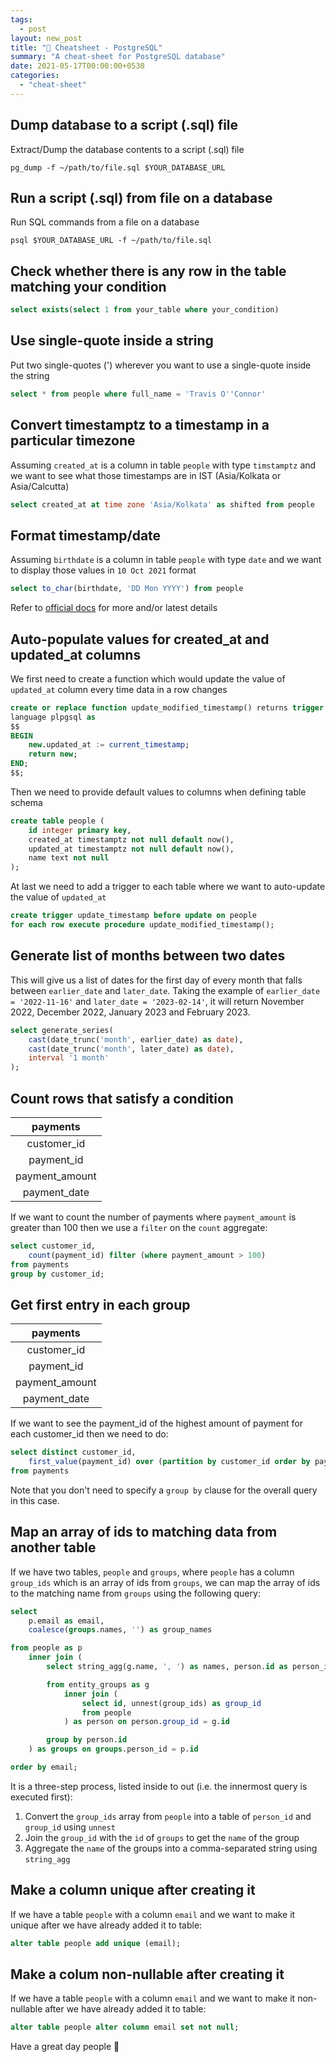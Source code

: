 ```yaml
---
tags:
  - post
layout: new_post
title: "🐘 Cheatsheet - PostgreSQL"
summary: "A cheat-sheet for PostgreSQL database"
date: 2021-05-17T00:00:00+0530
categories:
  - "cheat-sheet"
---
```


## Dump database to a script (.sql) file

Extract/Dump the database contents to a script (.sql) file

```shell
pg_dump -f ~/path/to/file.sql $YOUR_DATABASE_URL
```

## Run a script (.sql) from file on a database

Run SQL commands from a file on a database

```shell
psql $YOUR_DATABASE_URL -f ~/path/to/file.sql
```

## Check whether there is any row in the table matching your condition

```sql
select exists(select 1 from your_table where your_condition)
```

## Use single-quote inside a string

Put two single-quotes (') wherever you want to use a single-quote inside the string

```sql
select * from people where full_name = 'Travis O''Connor'
```

## Convert timestamptz to a timestamp in a particular timezone

Assuming `created_at` is a column in table `people` with type `timstamptz` and we want to see what those timestamps are in IST (Asia/Kolkata or Asia/Calcutta)

```sql
select created_at at time zone 'Asia/Kolkata' as shifted from people
```

## Format timestamp/date

Assuming `birthdate` is a column in table `people` with type `date` and we want to display those values in `10 Oct 2021` format

```sql
select to_char(birthdate, 'DD Mon YYYY') from people
```

Refer to [official docs](https://www.postgresql.org/docs/current/functions-formatting.html) for more and/or latest details

## Auto-populate values for created_at and updated_at columns

We first need to create a function which would update the value of `updated_at` column every time data in a row changes

```sql
create or replace function update_modified_timestamp() returns trigger
language plpgsql as
$$
BEGIN
    new.updated_at := current_timestamp;
    return new;
END;
$$;
```

Then we need to provide default values to columns when defining table schema

```sql
create table people (
    id integer primary key,
    created_at timestamptz not null default now(),
    updated_at timestamptz not null default now(),
    name text not null
);
```

At last we need to add a trigger to each table where we want to auto-update the value of `updated_at`

```sql
create trigger update_timestamp before update on people
for each row execute procedure update_modified_timestamp();
```

## Generate list of months between two dates

This will give us a list of dates for the first day of every month that falls between `earlier_date` and `later_date`. Taking the example of `earlier_date = '2022-11-16'` and `later_date = '2023-02-14'`, it will return November 2022, December 2022, January 2023 and February 2023.

```sql
select generate_series(
    cast(date_trunc('month', earlier_date) as date),
    cast(date_trunc('month', later_date) as date),
    interval '1 month'
);
```

## Count rows that satisfy a condition

|    payments    |
|:--------------:|
|  customer_id   |
|   payment_id   |
| payment_amount |
|  payment_date  |

If we want to count the number of payments where `payment_amount` is greater than 100 then we use a `filter` on the `count` aggregate:

```sql
select customer_id,
    count(payment_id) filter (where payment_amount > 100)
from payments
group by customer_id;
```

## Get first entry in each group

|    payments    |
|:--------------:|
|  customer_id   |
|   payment_id   |
| payment_amount |
|  payment_date  |

If we want to see the payment_id of the highest amount of payment for each customer_id then we need to do:

```sql
select distinct customer_id,
    first_value(payment_id) over (partition by customer_id order by payment_amount desc) as highest_payment_id
from payments
```

Note that you don't need to specify a `group by` clause for the overall query in this case.

## Map an array of ids to matching data from another table

If we have two tables, `people` and `groups`, where `people` has a column `group_ids` which is an array of ids from `groups`, we can map the array of ids to the matching name from `groups` using the following query:

```sql
select
    p.email as email,
    coalesce(groups.names, '') as group_names

from people as p
    inner join (
        select string_agg(g.name, ', ') as names, person.id as person_id

        from entity_groups as g
            inner join (
                select id, unnest(group_ids) as group_id
                from people
            ) as person on person.group_id = g.id

        group by person.id
    ) as groups on groups.person_id = p.id

order by email;
```

It is a three-step process, listed inside to out (i.e. the innermost query is executed first):

1. Convert the `group_ids` array from `people` into a table of `person_id` and `group_id` using `unnest`
2. Join the `group_id` with the `id` of `groups` to get the `name` of the group
3. Aggregate the `name` of the groups into a comma-separated string using `string_agg`

## Make a column unique after creating it

If we have a table `people` with a column `email` and we want to make it unique after we have already added it to table:

```sql
alter table people add unique (email);
```

## Make a colum non-nullable after creating it

If we have a table `people` with a column `email` and we want to make it non-nullable after we have already added it to table:

```sql
alter table people alter column email set not null;
```

Have a great day people 👋
